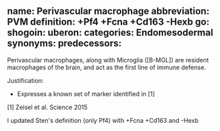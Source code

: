name: Perivascular macrophage
abbreviation: PVM
definition: +Pf4 +Fcna +Cd163 -Hexb
go:
shogoin: 
uberon:
categories: Endomesodermal
synonyms:
predecessors:
---

Perivascular macrophages, along with Microglia ([B-MGL]) are resident macrophages of the brain, and act as the first line of immune defense.


Justification:

* Expresses a known set of marker identified in [1]

[1] Zeisel et al. Science 2015 

I updated Sten's definition (only Pf4) with +Fcna +Cd163 and -Hexb
